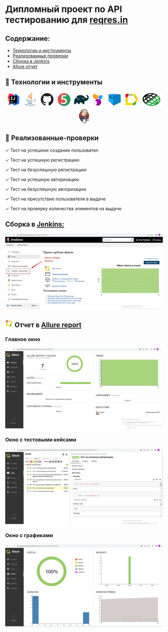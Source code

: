 # Дипломный проект по API тестированию для [reqres.in](https://reqres.in/)

## Содержание:

* [Технологии и инструменты](#rocket-технологии-и-инструменты)
* [Реализованные проверки](#scroll-реализованные-проверки)
* [Сборка в Jenkins](#-jenkins-job)
* [Allure отчет](#earth_africa-Allure-отчет)

## :rocket: Технологии и инструменты

<p align="center">
<a href="https://www.jetbrains.com/idea/"><img src="images/Intelij_IDEA.svg" width="50" height="50"  alt="IDEA"/></a>
<a href="https://www.java.com/"><img src="images/Java.svg" width="50" height="50"  alt="Java"/></a>
<a href="https://github.com/"><img src="images/Github.svg" width="50" height="50"  alt="Github"/></a>
<a href="https://junit.org/junit5/"><img src="images/JUnit5.svg" width="50" height="50"  alt="JUnit 5"/></a>
<a href="https://gradle.org/"><img src="images/Gradle.svg" width="50" height="50"  alt="Gradle"/></a>
<a href="https://selenide.org/"><img src="images/Selenide.svg" width="50" height="50"  alt="Selenide"/></a>
<a href="https://aerokube.com/selenoid/"><img src="images/Selenoid.svg" width="50" height="50"  alt="Selenoid"/></a>
<a href="https://github.com/allure-framework/allure2"><img src="images/Allure_Report.svg" width="50" height="50"  alt="Allure"/></a>
<a href="https://rest-assured.io/"><img alt="Rest-assured" height="50" src="images/rest-assured.svg" width="70"/></a>
<a href="https://www.jenkins.io/"><img src="images/Jenkins.svg" width="50" height="50"  alt="Jenkins"/></a>
</p>

## :scroll: Реализованные-проверки

✓ Тест на успешное создание пользовател

✓ Тест на успешную регистрацию

✓ Тест на безуспешную регистрацию

✓ Тест на успешную авторизацию

✓ Тест на безуспешную авторизацию

✓ Тест на присутствие пользователя в выдаче

✓ Тест на проверку количества элементов на выдаче

## Сборка в <a  target="_blank" href ="https://jenkins.autotests.cloud/job/apiTests-diplom/">Jenkins:</a>

![](images/jenkins.jpg)

## <img src="images/Allure_Report.svg" width="25" height="25"  alt="Allure"/> Отчет в <a target="_blank" href="https://jenkins.autotests.cloud/job/apiTests-diplom/allure/">Allure report</a>

### Главное окно

![](images/allureMain.jpg)

### Окно с тестовыми кейсами

![](images/allureTest.jpg)

### Окно с графиками

![](images/allureGraphics.jpg)
